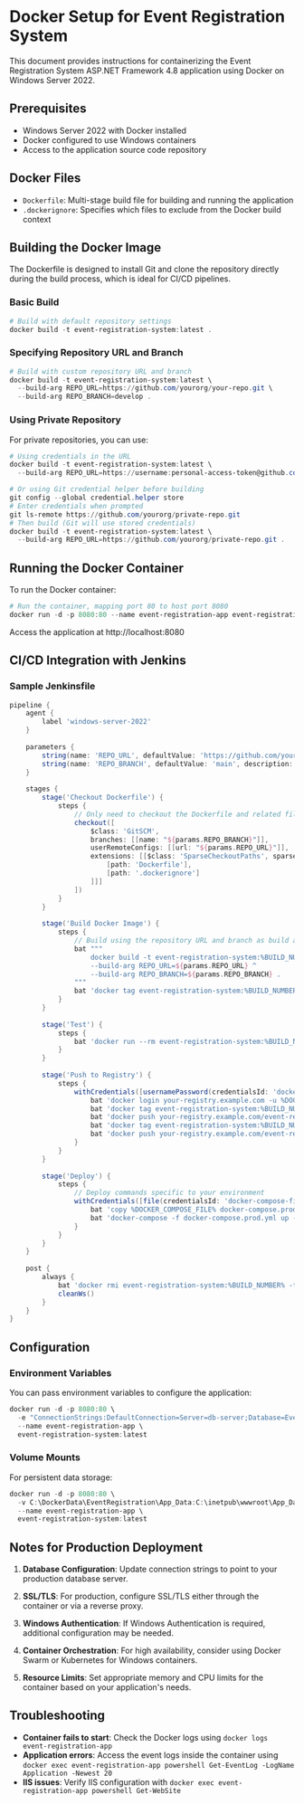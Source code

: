 # Docker Setup for Event Registration System

This document provides instructions for containerizing the Event Registration System ASP.NET Framework 4.8 application using Docker on Windows Server 2022.

## Prerequisites

- Windows Server 2022 with Docker installed
- Docker configured to use Windows containers
- Access to the application source code repository

## Docker Files

- `Dockerfile`: Multi-stage build file for building and running the application
- `.dockerignore`: Specifies which files to exclude from the Docker build context

## Building the Docker Image

The Dockerfile is designed to install Git and clone the repository directly during the build process, which is ideal for CI/CD pipelines.

### Basic Build

```powershell
# Build with default repository settings
docker build -t event-registration-system:latest .
```

### Specifying Repository URL and Branch

```powershell
# Build with custom repository URL and branch
docker build -t event-registration-system:latest \
  --build-arg REPO_URL=https://github.com/yourorg/your-repo.git \
  --build-arg REPO_BRANCH=develop .
```

### Using Private Repository

For private repositories, you can use:

```powershell
# Using credentials in the URL
docker build -t event-registration-system:latest \
  --build-arg REPO_URL=https://username:personal-access-token@github.com/yourorg/private-repo.git .

# Or using Git credential helper before building
git config --global credential.helper store
# Enter credentials when prompted
git ls-remote https://github.com/yourorg/private-repo.git
# Then build (Git will use stored credentials)
docker build -t event-registration-system:latest \
  --build-arg REPO_URL=https://github.com/yourorg/private-repo.git .
```

## Running the Docker Container

To run the Docker container:

```powershell
# Run the container, mapping port 80 to host port 8080
docker run -d -p 8080:80 --name event-registration-app event-registration-system:latest
```

Access the application at http://localhost:8080

## CI/CD Integration with Jenkins

### Sample Jenkinsfile

```groovy
pipeline {
    agent {
        label 'windows-server-2022'
    }
    
    parameters {
        string(name: 'REPO_URL', defaultValue: 'https://github.com/yourorg/aspnet-event-management.git', description: 'Git repository URL')
        string(name: 'REPO_BRANCH', defaultValue: 'main', description: 'Git branch or tag to build')
    }
    
    stages {
        stage('Checkout Dockerfile') {
            steps {
                // Only need to checkout the Dockerfile and related files, not the entire repo
                checkout([
                    $class: 'GitSCM',
                    branches: [[name: "${params.REPO_BRANCH}"]],
                    userRemoteConfigs: [[url: "${params.REPO_URL}"]],
                    extensions: [[$class: 'SparseCheckoutPaths', sparseCheckoutPaths: [
                        [path: 'Dockerfile'], 
                        [path: '.dockerignore']
                    ]]]
                ])
            }
        }
        
        stage('Build Docker Image') {
            steps {
                // Build using the repository URL and branch as build arguments
                bat """
                    docker build -t event-registration-system:%BUILD_NUMBER% ^
                    --build-arg REPO_URL=${params.REPO_URL} ^
                    --build-arg REPO_BRANCH=${params.REPO_BRANCH} .
                """
                bat 'docker tag event-registration-system:%BUILD_NUMBER% event-registration-system:latest'
            }
        }
        
        stage('Test') {
            steps {
                bat 'docker run --rm event-registration-system:%BUILD_NUMBER% powershell -Command "Test-NetConnection -ComputerName localhost -Port 80"'
            }
        }
        
        stage('Push to Registry') {
            steps {
                withCredentials([usernamePassword(credentialsId: 'docker-registry-credentials', usernameVariable: 'DOCKER_USERNAME', passwordVariable: 'DOCKER_PASSWORD')]) {
                    bat 'docker login your-registry.example.com -u %DOCKER_USERNAME% -p %DOCKER_PASSWORD%'
                    bat 'docker tag event-registration-system:%BUILD_NUMBER% your-registry.example.com/event-registration-system:%BUILD_NUMBER%'
                    bat 'docker push your-registry.example.com/event-registration-system:%BUILD_NUMBER%'
                    bat 'docker tag event-registration-system:%BUILD_NUMBER% your-registry.example.com/event-registration-system:latest'
                    bat 'docker push your-registry.example.com/event-registration-system:latest'
                }
            }
        }
        
        stage('Deploy') {
            steps {
                // Deploy commands specific to your environment
                withCredentials([file(credentialsId: 'docker-compose-file', variable: 'DOCKER_COMPOSE_FILE')]) {
                    bat 'copy %DOCKER_COMPOSE_FILE% docker-compose.prod.yml'
                    bat 'docker-compose -f docker-compose.prod.yml up -d'
                }
            }
        }
    }
    
    post {
        always {
            bat 'docker rmi event-registration-system:%BUILD_NUMBER% -f || true'
            cleanWs()
        }
    }
}
```

## Configuration

### Environment Variables

You can pass environment variables to configure the application:

```powershell
docker run -d -p 8080:80 \
  -e "ConnectionStrings:DefaultConnection=Server=db-server;Database=EventDB;User Id=sa;Password=YourPassword;" \
  --name event-registration-app \
  event-registration-system:latest
```

### Volume Mounts

For persistent data storage:

```powershell
docker run -d -p 8080:80 \
  -v C:\DockerData\EventRegistration\App_Data:C:\inetpub\wwwroot\App_Data \
  --name event-registration-app \
  event-registration-system:latest
```

## Notes for Production Deployment

1. **Database Configuration**: Update connection strings to point to your production database server.

2. **SSL/TLS**: For production, configure SSL/TLS either through the container or via a reverse proxy.

3. **Windows Authentication**: If Windows Authentication is required, additional configuration may be needed.

4. **Container Orchestration**: For high availability, consider using Docker Swarm or Kubernetes for Windows containers.

5. **Resource Limits**: Set appropriate memory and CPU limits for the container based on your application's needs.

## Troubleshooting

- **Container fails to start**: Check the Docker logs using `docker logs event-registration-app`
- **Application errors**: Access the event logs inside the container using `docker exec event-registration-app powershell Get-EventLog -LogName Application -Newest 20`
- **IIS issues**: Verify IIS configuration with `docker exec event-registration-app powershell Get-WebSite`
